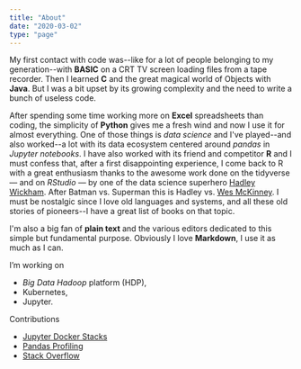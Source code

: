 ```yaml
---
title: "About"
date: "2020-03-02"
type: "page"
---
```


My first contact with code was--like for a lot of people belonging to my generation--with **BASIC** on a CRT TV screen loading files from a tape recorder. Then I learned **C** and the great magical world of Objects with **Java**. But I was a bit upset by its growing complexity and the need to write a bunch of useless code.

After spending some time working more on **Excel** spreadsheets than coding, the simplicity of **Python** gives me a fresh wind and now I use it for almost everything. One of those things is *data science* and I've played--and also worked--a lot with its data ecosystem centered around *pandas* in *Jupyter notebooks*. I have also worked with its friend and competitor **R** and I must confess that, after a first disappointing experience, I come back to R with a great enthusiasm thanks to the awesome work done on the tidyverse — and on *RStudio* — by one of the data science superhero [Hadley Wickham](http://hadley.nz/). After Batman vs. Superman this is Hadley vs. [Wes McKinney](http://wesmckinney.com/). I must be nostalgic since I love old languages and systems, and all these old stories of pioneers--I have a great list of books on that topic.

I'm also a big fan of **plain text** and the various editors dedicated to this simple but fundamental purpose. Obviously I love **Markdown**, I use it as much as I can.

I’m working on

- *Big Data Hadoop* platform (HDP), 
- Kubernetes,
- Jupyter.

Contributions

- [Jupyter Docker Stacks](https://github.com/jupyter/docker-stacks)
- [Pandas Profiling](https://github.com/pandas-profiling/pandas-profiling)
- [Stack Overflow](https://stackoverflow.com/users/4413446/romain)
